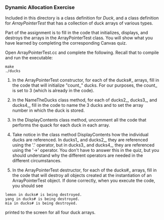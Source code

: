 ### Dynamic Allocation Exercise

Included in this directory is a class definition for _Duck_, and a class definition for _ArrayPointerTest_ that has a collection of duck arrays of various types.

Part of the assignment is to fill in the code that initializes, displays, and destroys the arrays in the ArrayPointerTest class. You will show what you have learned by completing the corresponding Canvas quiz.

Open ArrayPointerTest.cc and complete the following. Recall that to compile and run the executable:
```
make
./ducks
```

1. In the ArrayPointerTest constructor, for each of the ducks#_ arrays, fill in the code that will initialize "count_" ducks. For our purposes, the count_ is set to 3 (which is already in the code).

2. In the NameTheDucks class method, for each of ducks2_, ducks3_, and ducks4_, fill in the code to name the 3 ducks and to set the array number in which the duck is stored.

3. In the DisplayContents class method, uncomment all the code that performs the quack for each duck in each array.

4. Take notice in the class method DisplayContents how the individual ducks are referenced. In ducks1_ and ducks2_, they are referenced using the '.' operator, but in ducks3_ and ducks4_, they are referenced using the '->' operator. You don't have to answer this in the quiz, but you should understand why the different operators are needed in the different circumstances.

5. In the ArrayPointerTest destructor, for each of the ducks#_ arrays, fill in the code that will destroy all objects created at the instantiation of an ArrayPointerTest object. If done correctly, when you execute the code, you should see
```
lemon in ducks# is being destroyed.
yang in ducks# is being destroyed.
mia in ducks# is being destroyed.
```
printed to the screen for all four duck arrays.
